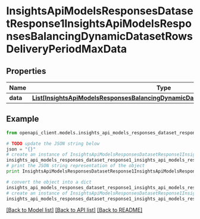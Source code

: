 # InsightsApiModelsResponsesDatasetResponse1InsightsApiModelsResponsesBalancingDynamicDatasetRowsDeliveryPeriodMaxData


## Properties
Name | Type | Description | Notes
------------ | ------------- | ------------- | -------------
**data** | [**List[InsightsApiModelsResponsesBalancingDynamicDatasetRowsDeliveryPeriodMaxData]**](InsightsApiModelsResponsesBalancingDynamicDatasetRowsDeliveryPeriodMaxData.md) |  | [optional] 

## Example

```python
from openapi_client.models.insights_api_models_responses_dataset_response1_insights_api_models_responses_balancing_dynamic_dataset_rows_delivery_period_max_data import InsightsApiModelsResponsesDatasetResponse1InsightsApiModelsResponsesBalancingDynamicDatasetRowsDeliveryPeriodMaxData

# TODO update the JSON string below
json = "{}"
# create an instance of InsightsApiModelsResponsesDatasetResponse1InsightsApiModelsResponsesBalancingDynamicDatasetRowsDeliveryPeriodMaxData from a JSON string
insights_api_models_responses_dataset_response1_insights_api_models_responses_balancing_dynamic_dataset_rows_delivery_period_max_data_instance = InsightsApiModelsResponsesDatasetResponse1InsightsApiModelsResponsesBalancingDynamicDatasetRowsDeliveryPeriodMaxData.from_json(json)
# print the JSON string representation of the object
print InsightsApiModelsResponsesDatasetResponse1InsightsApiModelsResponsesBalancingDynamicDatasetRowsDeliveryPeriodMaxData.to_json()

# convert the object into a dict
insights_api_models_responses_dataset_response1_insights_api_models_responses_balancing_dynamic_dataset_rows_delivery_period_max_data_dict = insights_api_models_responses_dataset_response1_insights_api_models_responses_balancing_dynamic_dataset_rows_delivery_period_max_data_instance.to_dict()
# create an instance of InsightsApiModelsResponsesDatasetResponse1InsightsApiModelsResponsesBalancingDynamicDatasetRowsDeliveryPeriodMaxData from a dict
insights_api_models_responses_dataset_response1_insights_api_models_responses_balancing_dynamic_dataset_rows_delivery_period_max_data_form_dict = insights_api_models_responses_dataset_response1_insights_api_models_responses_balancing_dynamic_dataset_rows_delivery_period_max_data.from_dict(insights_api_models_responses_dataset_response1_insights_api_models_responses_balancing_dynamic_dataset_rows_delivery_period_max_data_dict)
```
[[Back to Model list]](../README.md#documentation-for-models) [[Back to API list]](../README.md#documentation-for-api-endpoints) [[Back to README]](../README.md)


